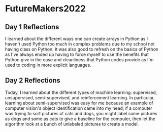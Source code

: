 # FutureMakers2022

## Day 1 Reflections

I learned about the different ways one can create arrays in Python as I haven't used Python too much in complex problems due to my school not having class on Python. It was also good to refresh on the basics of Python as I've always ended up having to force myself to use the benefits that Python give in the ease and cleanliness that Python codes provide as I'm used to coding in more explicit languages.

## Day 2 Reflections

Today, I learned about the different types of machine learning: supervised, unsupervised, semi-supervised, and reinforcement learning. In particular, learning about semi-supervised was easy for me because an example of computer vision's object identification came into my head; if a computer was trying to sort pictures of cats and dogs, you might label some pictures as dogs and some as cats to give a baseline for the computer, then let the algorithm look at a bunch of unlabeled pictures to create a model.
